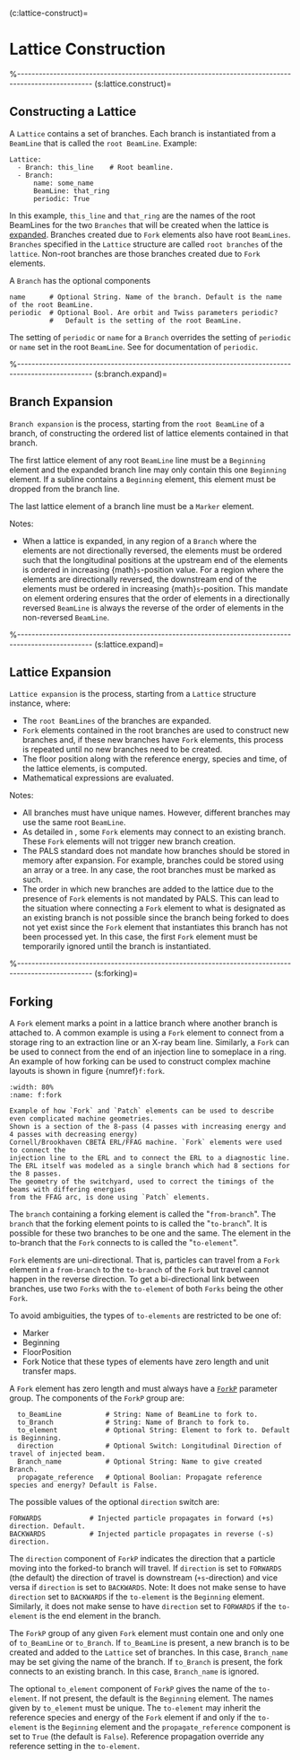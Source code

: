 (c:lattice-construct)=
# Lattice Construction

%---------------------------------------------------------------------------------------------------
(s:lattice.construct)=
## Constructing a Lattice

A `Lattice` contains a set of branches. 
Each branch is instantiated from a `BeamLine` that is called the `root BeamLine`.
Example:
```{code} yaml
Lattice:
  - Branch: this_line    # Root beamline.
  - Branch:
      name: some_name
      BeamLine: that_ring
      periodic: True
```
In this example, `this_line` and `that_ring` are the names of the root BeamLines
for the two `Branches` that will be created when the lattice is [expanded](#s:expansion).
Branches created due to `Fork` elements also have root `BeamLines`. `Branches` specified
in the `Lattice` structure are called `root branches` of the `lattice`. Non-root branches
are those branches created due to `Fork` elements.

A `Branch` has the optional components
```{code} yaml
name      # Optional String. Name of the branch. Default is the name of the root BeamLine.
periodic  # Optional Bool. Are orbit and Twiss parameters periodic? 
          #   Default is the setting of the root BeamLine.
```
The setting of `periodic` or `name` for a `Branch` overrides the setting of `periodic` or `name`
set in the root `BeamLine`. See [](#s:beamline.components) for documentation of `periodic`.

%---------------------------------------------------------------------------------------------------
(s:branch.expand)=
## Branch Expansion

`Branch expansion` is the process, starting from the `root BeamLine`
of a branch, of constructing the ordered list of lattice elements contained in that branch.

The first lattice element of any root `BeamLine` line must be a `Beginning` element and the expanded
branch line may only contain this one `Beginning` element. If a subline contains a `Beginning`
element, this element must be dropped from the branch line.

The last lattice element of a branch line must be a `Marker` element.

Notes:
- When a lattice is expanded, 
in any region of a `Branch` where the elements are not directionally reversed, the elements
must be ordered such that the longitudinal positions at the upstream end of the elements is ordered
in increasing {math}`s`-position value. For a region where the elements are directionally
reversed, the downstream end of the elements must be ordered in increasing {math}`s`-position.
This mandate on element ordering ensures that the order of elements in a directionally reversed
`BeamLine` is always the reverse of the order of elements in the non-reversed `BeamLine`.

%---------------------------------------------------------------------------------------------------
(s:lattice.expand)=
## Lattice Expansion

`Lattice expansion` is the process, starting from a `Lattice` structure instance, where:
- The `root BeamLines` of the branches are expanded.
- `Fork` elements contained in the root branches are used to construct new branches and, 
 if these new branches have `Fork` elements, 
this process is repeated until no new branches need to be created.
- The floor position along with the reference energy, species and time, of the lattice elements, is computed.
- Mathematical expressions are evaluated.

Notes:
- All branches must have unique names. However, different branches may use the same root `BeamLine`.
- As detailed in [](#s:forking), some `Fork` elements may connect to an existing branch.
These `Fork` elements will not trigger new branch creation. 
- The PALS standard does not mandate how branches should be stored in memory after expansion.
For example, branches could be stored using an array or a tree. 
In any case, the root branches must be marked as such.
- The order in which new branches are added to the lattice due to the presence of `Fork` elements 
is not mandated by PALS. This can lead to the situation where connecting a `Fork` element to 
what is designated as an existing branch is not possible since the branch being forked to 
does not yet exist since
the `Fork` element that instantiates this branch has not been processed yet. In this case,
the first `Fork` element must be temporarily ignored until the branch is instantiated.

%---------------------------------------------------------------------------------------------------
(s:forking)=
## Forking

A `Fork` element marks a point in a lattice branch where another branch is attached to. 
A common example is using a `Fork` element to connect from a storage ring to 
an extraction line or an X-ray beam line. Similarly, a `Fork` can be used to connect 
from the end of an injection line to someplace in a ring. 
An example of how forking can be used to construct complex machine layouts
is shown in figure {numref}`f:fork`. 

```{figure} figures/fork.svg
:width: 80%
:name: f:fork

Example of how `Fork` and `Patch` elements can be used to describe even complicated machine geometries. 
Shown is a section of the 8-pass (4 passes with increasing energy and 4 passes with decreasing energy) 
Cornell/Brookhaven CBETA ERL/FFAG machine. `Fork` elements were used to connect the 
injection line to the ERL and to connect the ERL to a diagnostic line. 
The ERL itself was modeled as a single branch which had 8 sections for the 8 passes.
The geometry of the switchyard, used to correct the timings of the beams with differing energies 
from the FFAG arc, is done using `Patch` elements.
```

The `branch` containing a forking element is called the
"`from-branch`". The `branch` that the forking element points to is called the
"`to-branch`". It is possible for these two branches to be one and the same.
The element in the to-branch that the `Fork` connects to is called the "`to-element`".

`Fork` elements are uni-directional. That is, particles can travel from a `Fork` element
in a `from-branch` to the `to-branch` of the `Fork` but travel cannot happen in
the reverse direction. To get a bi-directional link between branches, use two `Forks` with
the `to-element` of both `Forks` being the other `Fork`.

To avoid ambiguities, the types of `to-elements` are restricted to be one of:
- Marker
- Beginning
- FloorPosition
- Fork
Notice that these types of elements have zero length and unit transfer maps.

A `Fork` element has zero length and must always have a [`ForkP`](#fork.group) parameter group.
The components of the `ForkP` group are:
```{code} yaml
  to_BeamLine           # String: Name of BeamLine to fork to.
  to_Branch             # String: Name of Branch to fork to.
  to_element            # Optional String: Element to fork to. Default is Beginning.
  direction             # Optional Switch: Longitudinal Direction of travel of injected beam.
  Branch_name           # Optional String: Name to give created Branch.
  propagate_reference   # Optional Boolian: Propagate reference species and energy? Default is False.
```
The possible values of the optional `direction` switch are:
```{code} yaml
FORWARDS            # Injected particle propagates in forward (+s) direction. Default.
BACKWARDS           # Injected particle propagates in reverse (-s) direction.
```

The `direction` component of `ForkP` indicates the direction that a particle moving into
the forked-to branch will travel. If `direction` is set to `FORWARDS` (the default)
the direction of travel is downstream (`+s`-direction) and vice versa if `direction` is set to
`BACKWARDS`. Note: It does not make sense to have `direction` set to `BACKWARDS` if the
`to-element` is the `Beginning` element. Similarly, it does not make sense to have `direction`
set to `FORWARDS` if the `to-element` is the end element in the branch.

The `ForkP` group of any given `Fork` element must contain one and only one of `to_BeamLine`
or `to_Branch`. If `to_BeamLine` is present, a new branch is to be created and added to
the `Lattice` set of branches. In this case, `Branch_name` may be set giving the name
of the branch. If `to_Branch` is present, the fork connects to an existing branch. In this case,
`Branch_name` is ignored.

The optional `to_element` component of `ForkP` gives the name of the `to-element`. 
If not present, the default is the `Beginning` element.
The names given by `to_element` must be unique.
The `to-element` may inherit the reference species and energy of the `Fork` element 
if and only if the `to-element` is the `Beginning` element and
the `propagate_reference` component is set to `True` (the default is `False`).
Reference propagation override any reference setting in the `to-element`.

